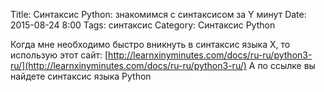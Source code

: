 Title: Синтаксис Python: знакомимся с синтаксисом за Y минут
Date: 2015-08-24 8:00
Tags: синтаксис
Category: Синтаксис Python 

Когда мне необходимо быстро вникнуть в синтаксис языка X, то использую этот сайт:
[http://learnxinyminutes.com/docs/ru-ru/python3-ru/](http://learnxinyminutes.com/docs/ru-ru/python3-ru/)
А по ссылке вы найдете синтаксис языка Python
